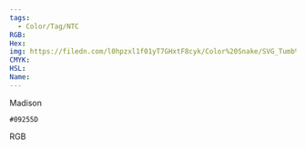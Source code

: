 ```yaml
---
tags:
  - Color/Tag/NTC
RGB:
Hex:
img: https://filedn.com/l0hpzxl1f01yT7GHxtF8cyk/Color%20Snake/SVG_Tumb%20Mass%20No%20Name/09255D.svg
CMYK:
HSL:
Name:
---
```

Madison
```palette
#09255D
```
RGB
